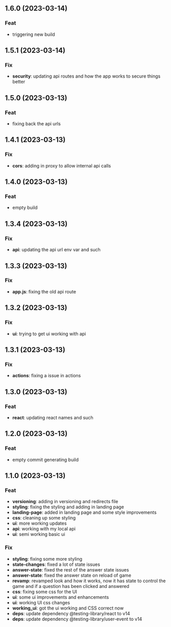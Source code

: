 ## 1.6.0 (2023-03-14)

### Feat

- triggering new build

## 1.5.1 (2023-03-14)

### Fix

- **security**: updating api routes and how the app works to secure things better

## 1.5.0 (2023-03-13)

### Feat

- fixing back the api urls

## 1.4.1 (2023-03-13)

### Fix

- **cors**: adding in proxy to allow internal api calls

## 1.4.0 (2023-03-13)

### Feat

- empty build

## 1.3.4 (2023-03-13)

### Fix

- **api**: updating the api url env var and such

## 1.3.3 (2023-03-13)

### Fix

- **app.js**: fixing the old api route

## 1.3.2 (2023-03-13)

### Fix

- **ui**: trying to get ui working with api

## 1.3.1 (2023-03-13)

### Fix

- **actions**: fixing a issue in actions

## 1.3.0 (2023-03-13)

### Feat

- **react**: updating react names and such

## 1.2.0 (2023-03-13)

### Feat

- empty commit generating build

## 1.1.0 (2023-03-13)

### Feat

- **versioning**: adding in versioning and redirects file
- **styling**: fixing the styling and adding in landing page
- **landing-page**: added in landing page and some style improvements
- **css**: cleaning up some styling
- **ui**: more working updates
- **api**: working with my local api
- **ui**: semi working basic ui

### Fix

- **styling**: fixing some more styling
- **state-changes**: fixed a lot of state issues
- **answer-state**: fixed the rest of the answer state issues
- **answer-state**: fixed the answer state on reload of game
- **revamp**: revamped look and how it works, now it has state to control the game and if a question has been clicked and answered
- **css**: fixing some css for the UI
- **ui**: some ui improvements and enhancements
- **ui**: working UI css changes
- **working_ui**: got the ui working and CSS correct now
- **deps**: update dependency @testing-library/react to v14
- **deps**: update dependency @testing-library/user-event to v14
